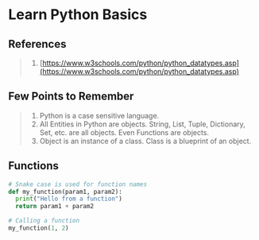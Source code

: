 # Learn Python Basics

## References

> 1. [https://www.w3schools.com/python/python_datatypes.asp](https://www.w3schools.com/python/python_datatypes.asp)

## Few Points to Remember

> 1. Python is a case sensitive language.
> 1. All Entities in Python are objects. String, List, Tuple, Dictionary, Set, etc. are all objects. Even Functions are objects.
> 1. Object is an instance of a class. Class is a blueprint of an object.

## Functions

```python
# Snake case is used for function names
def my_function(param1, param2):
  print("Hello from a function")
  return param1 + param2

# Calling a function
my_function(1, 2)
```

```

```
